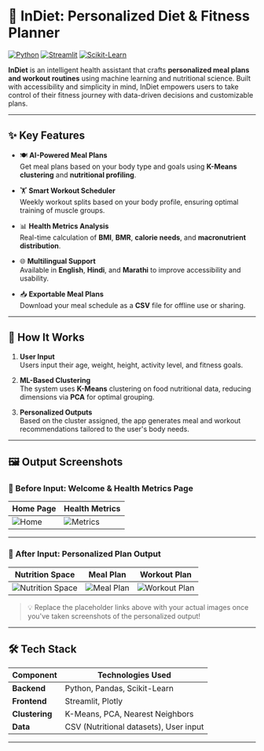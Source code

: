# 🍏 InDiet: Personalized Diet & Fitness Planner

[![Python](https://img.shields.io/badge/Python-3.8+-blue?logo=python)](https://www.python.org/)
[![Streamlit](https://img.shields.io/badge/UI-Streamlit-FF4B4B?logo=streamlit)](https://streamlit.io/)
[![Scikit-Learn](https://img.shields.io/badge/ML-Scikit_Learn-orange?logo=scikit-learn)](https://scikit-learn.org/)

**InDiet** is an intelligent health assistant that crafts **personalized meal plans and workout routines** using machine learning and nutritional science. Built with accessibility and simplicity in mind, InDiet empowers users to take control of their fitness journey with data-driven decisions and customizable plans.

---

## ✨ Key Features

- 🍽️ **AI-Powered Meal Plans**  
  Get meal plans based on your body type and goals using **K-Means clustering** and **nutritional profiling**.

- 🏋️ **Smart Workout Scheduler**  
  Weekly workout splits based on your body profile, ensuring optimal training of muscle groups.

- 📊 **Health Metrics Analysis**  
  Real-time calculation of **BMI**, **BMR**, **calorie needs**, and **macronutrient distribution**.

- 🌐 **Multilingual Support**  
  Available in **English**, **Hindi**, and **Marathi** to improve accessibility and usability.

- 📥 **Exportable Meal Plans**  
  Download your meal schedule as a **CSV** file for offline use or sharing.

---

## 🧠 How It Works

1. **User Input**  
   Users input their age, weight, height, activity level, and fitness goals.

2. **ML-Based Clustering**  
   The system uses **K-Means** clustering on food nutritional data, reducing dimensions via **PCA** for optimal grouping.

3. **Personalized Outputs**  
   Based on the cluster assigned, the app generates meal and workout recommendations tailored to the user's body needs.

---

## 🖼️ Output Screenshots

### 🔹 Before Input: Welcome & Health Metrics Page

| Home Page | Health Metrics |
|-----------|----------------|
| ![Home](https://github.com/user-attachments/assets/0f9dda62-0959-4b48-b956-bbe95b379d34) | ![Metrics](https://github.com/user-attachments/assets/008b465e-5547-4fac-b205-7f6b92c262a7) |

---

### 🔹 After Input: Personalized Plan Output

| Nutrition Space | Meal Plan | Workout Plan |
|------------------|-----------|--------------|
| ![Nutrition Space](https://github.com/user-attachments/assets/5a2dd8a8-7b92-457c-b934-9c58b4f44a5c) | ![Meal Plan](https://github.com/user-attachments/assets/5eff5096-e955-43a2-aef3-6c9ac44414c3) | ![Workout Plan](https://github.com/user-attachments/assets/9bb9e839-bc80-4c6c-8a1e-367b73a8bbf8) |

> 💡 Replace the placeholder links above with your actual images once you've taken screenshots of the personalized output!

---

## 🛠️ Tech Stack

| Component       | Technologies Used                     |
|----------------|----------------------------------------|
| **Backend**    | Python, Pandas, Scikit-Learn           |
| **Frontend**   | Streamlit, Plotly                      |
| **Clustering** | K-Means, PCA, Nearest Neighbors        |
| **Data**       | CSV (Nutritional datasets), User input |

---

